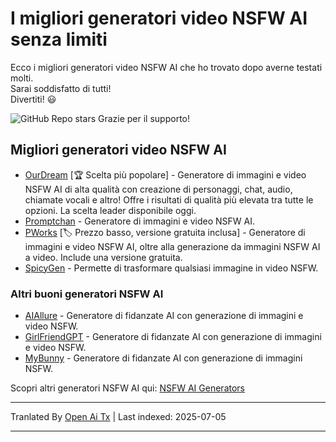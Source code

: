 # I migliori generatori video NSFW AI senza limiti

Ecco i migliori generatori video NSFW AI che ho trovato dopo averne testati molti. \
Sarai soddisfatto di tutti!\
Divertiti! 😃 

![GitHub Repo stars](https://img.shields.io/github/stars/nsfw-ai-video-generator/nsfw-ai-video-generator-no-limit?style=social)
Grazie per il supporto!

## Migliori generatori video NSFW AI

* [OurDream](https://ourdream.ai/create/?ref=nsfwgenxyz) [🏆 Scelta più popolare] - Generatore di immagini e video NSFW AI di alta qualità con creazione di personaggi, chat, audio, chiamate vocali e altro! Offre i risultati di qualità più elevata tra tutte le opzioni. La scelta leader disponibile oggi.
* [Promptchan](https://nsfwgen.xyz/promptchan) - Generatore di immagini e video NSFW AI. 
* [PWorks](https://nsfwgen.xyz/pornworks) [🏷️ Prezzo basso, versione gratuita inclusa] - Generatore di immagini e video NSFW AI, oltre alla generazione da immagini NSFW AI a video. Include una versione gratuita.
* [SpicyGen](https://nsfwgen.xyz/spicygen) - Permette di trasformare qualsiasi immagine in video NSFW.
  
### Altri buoni generatori NSFW AI
* [AIAllure](https://nsfwgen.xyz/aiallure) - Generatore di fidanzate AI con generazione di immagini e video NSFW.
* [GirlFriendGPT](https://nsfwgen.xyz/girlfriendgpt) - Generatore di fidanzate AI con generazione di immagini e video NSFW.
* [MyBunny](https://nsfwgen.xyz/mybunny) - Generatore di fidanzate AI con generazione di immagini NSFW.

Scopri altri generatori NSFW AI qui: [NSFW AI Generators](https://linktr.ee/nsfwaigenerators)

---

Tranlated By [Open Ai Tx](https://github.com/OpenAiTx/OpenAiTx) | Last indexed: 2025-07-05

---